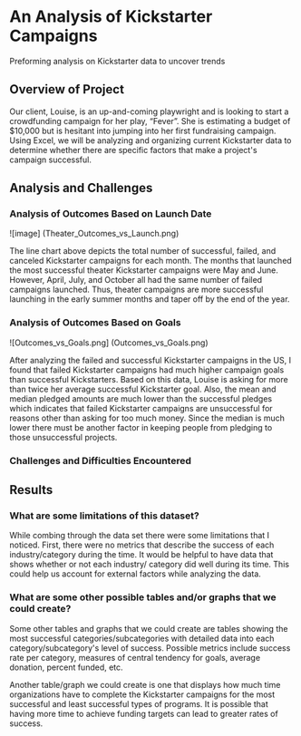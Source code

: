 # An Analysis of Kickstarter Campaigns 
Preforming analysis on Kickstarter data to uncover trends

## Overview of Project
 
Our client, Louise, is an up-and-coming playwright and is looking to start a crowdfunding campaign for her play, “Fever”. She is estimating a budget of $10,000 but is hesitant into jumping into her first fundraising campaign. Using Excel, we will be analyzing and organizing current Kickstarter data to determine whether there are specific factors that make a project's campaign successful. 
 
## Analysis and Challenges
 
 ### Analysis of Outcomes Based on Launch Date
 
 ![image] (Theater_Outcomes_vs_Launch.png)
 
The line chart above depicts the total number of successful, failed, and canceled Kickstarter campaigns for each month. The months that launched the most successful theater Kickstarter campaigns were May and June. However, April, July, and October all had the same number of failed campaigns launched. Thus, theater campaigns are more successful launching in the early summer months and taper off by the end of the year. 
 
 ### Analysis of Outcomes Based on Goals
 
![Outcomes_vs_Goals.png] (Outcomes_vs_Goals.png)
 
After analyzing the failed and successful Kickstarter campaigns in the US, I found that failed Kickstarter campaigns had much higher campaign goals than successful Kickstarters. Based on this data, Louise is asking for more than twice her average successful Kickstarter goal. Also, the mean and median pledged amounts are much lower than the successful pledges which indicates that failed Kickstarter campaigns are unsuccessful for reasons other than asking for too much money. Since the median is much lower there must be another factor in keeping people from pledging to those unsuccessful projects. 
 
 ### Challenges and Difficulties Encountered
 
 ## Results
   
 ### What are some limitations of this dataset?

While combing through the data set there were some limitations that I noticed. First, there were no metrics that describe the success of each industry/category during the time. It would be helpful to have data that shows whether or not each industry/ category did well during its time. This could help us account for external factors while analyzing the data. 
 
 ### What are some other possible tables and/or graphs that we could create?
 
Some other tables and graphs that we could create are tables showing the most successful categories/subcategories with detailed data into each category/subcategory's level of success. Possible metrics include success rate per category, measures of central tendency for goals, average donation, percent funded, etc. 

Another table/graph we could create is one that displays how much time organizations have to complete the Kickstarter campaigns for the most successful and least successful types of programs. It is possible that having more time to achieve funding targets can lead to greater rates of success.
